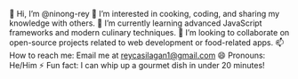 👋 Hi, I’m @ninong-rey
👀 I’m interested in cooking, coding, and sharing my knowledge with others.
🌱 I’m currently learning advanced JavaScript frameworks and modern culinary techniques.
💞️ I’m looking to collaborate on open-source projects related to web development or food-related apps.
📫 How to reach me: Email me at reycasilagan1@gmail.com
😄 Pronouns: He/Him
⚡ Fun fact: I can whip up a gourmet dish in under 20 minutes!

